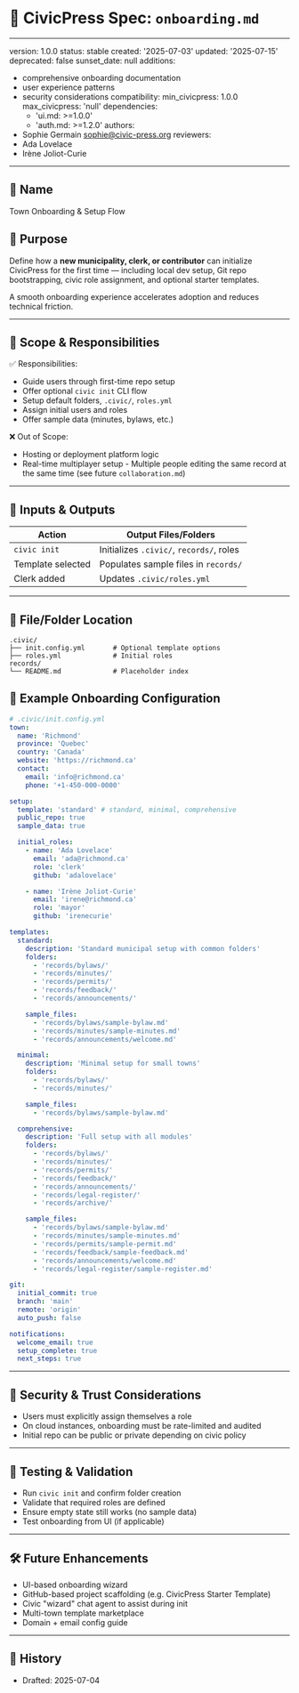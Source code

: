 # 🚀 CivicPress Spec: `onboarding.md`

---
version: 1.0.0
status: stable
created: '2025-07-03'
updated: '2025-07-15'
deprecated: false
sunset_date: null
additions:

- comprehensive onboarding documentation
- user experience patterns
- security considerations
compatibility:
  min_civicpress: 1.0.0
  max_civicpress: 'null'
  dependencies:
  - 'ui.md: >=1.0.0'
  - 'auth.md: >=1.2.0'
authors:
- Sophie Germain <sophie@civic-press.org>
reviewers:
- Ada Lovelace
- Irène Joliot-Curie

---

## 📛 Name

Town Onboarding & Setup Flow

## 🎯 Purpose

Define how a **new municipality, clerk, or contributor** can initialize
CivicPress for the first time — including local dev setup, Git repo
bootstrapping, civic role assignment, and optional starter templates.

A smooth onboarding experience accelerates adoption and reduces technical
friction.

---

## 🧩 Scope & Responsibilities

✅ Responsibilities:

- Guide users through first-time repo setup
- Offer optional `civic init` CLI flow
- Setup default folders, `.civic/`, `roles.yml`
- Assign initial users and roles
- Offer sample data (minutes, bylaws, etc.)

❌ Out of Scope:

- Hosting or deployment platform logic
- Real-time multiplayer setup - Multiple people editing the same record at the
  same time (see future `collaboration.md`)

---

## 🔗 Inputs & Outputs

| Action            | Output Files/Folders                     |
| ----------------- | ---------------------------------------- |
| `civic init`      | Initializes `.civic/`, `records/`, roles |
| Template selected | Populates sample files in `records/`     |
| Clerk added       | Updates `.civic/roles.yml`               |

---

## 📂 File/Folder Location

```
.civic/
├── init.config.yml       # Optional template options
├── roles.yml             # Initial roles
records/
└── README.md             # Placeholder index
```

## 📝 Example Onboarding Configuration

```yaml
# .civic/init.config.yml
town:
  name: 'Richmond'
  province: 'Quebec'
  country: 'Canada'
  website: 'https://richmond.ca'
  contact:
    email: 'info@richmond.ca'
    phone: '+1-450-000-0000'

setup:
  template: 'standard' # standard, minimal, comprehensive
  public_repo: true
  sample_data: true

  initial_roles:
    - name: 'Ada Lovelace'
      email: 'ada@richmond.ca'
      role: 'clerk'
      github: 'adalovelace'

    - name: 'Irène Joliot-Curie'
      email: 'irene@richmond.ca'
      role: 'mayor'
      github: 'irenecurie'

templates:
  standard:
    description: 'Standard municipal setup with common folders'
    folders:
      - 'records/bylaws/'
      - 'records/minutes/'
      - 'records/permits/'
      - 'records/feedback/'
      - 'records/announcements/'

    sample_files:
      - 'records/bylaws/sample-bylaw.md'
      - 'records/minutes/sample-minutes.md'
      - 'records/announcements/welcome.md'

  minimal:
    description: 'Minimal setup for small towns'
    folders:
      - 'records/bylaws/'
      - 'records/minutes/'

    sample_files:
      - 'records/bylaws/sample-bylaw.md'

  comprehensive:
    description: 'Full setup with all modules'
    folders:
      - 'records/bylaws/'
      - 'records/minutes/'
      - 'records/permits/'
      - 'records/feedback/'
      - 'records/announcements/'
      - 'records/legal-register/'
      - 'records/archive/'

    sample_files:
      - 'records/bylaws/sample-bylaw.md'
      - 'records/minutes/sample-minutes.md'
      - 'records/permits/sample-permit.md'
      - 'records/feedback/sample-feedback.md'
      - 'records/announcements/welcome.md'
      - 'records/legal-register/sample-register.md'

git:
  initial_commit: true
  branch: 'main'
  remote: 'origin'
  auto_push: false

notifications:
  welcome_email: true
  setup_complete: true
  next_steps: true
```

---

## 🔐 Security & Trust Considerations

- Users must explicitly assign themselves a role
- On cloud instances, onboarding must be rate-limited and audited
- Initial repo can be public or private depending on civic policy

---

## 🧪 Testing & Validation

- Run `civic init` and confirm folder creation
- Validate that required roles are defined
- Ensure empty state still works (no sample data)
- Test onboarding from UI (if applicable)

---

## 🛠️ Future Enhancements

- UI-based onboarding wizard
- GitHub-based project scaffolding (e.g. CivicPress Starter Template)
- Civic "wizard" chat agent to assist during init
- Multi-town template marketplace
- Domain + email config guide

---

## 📅 History

- Drafted: 2025-07-04
